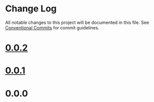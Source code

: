 # Change Log

All notable changes to this project will be documented in this file.
See [Conventional Commits](https://conventionalcommits.org) for commit guidelines.



# [0.0.2](https://github.com/tangx/gitlab-mergebot/compare/v0.0.1...v0.0.2)


# [0.0.1](https://github.com/tangx/gitlab-mergebot/compare/v0.0.0...v0.0.1)



# 0.0.0
